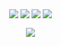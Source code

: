 <div align="center">
        <img src="https://github-readme-stats.vercel.app/api?username=thelindat&layout=compact&theme=react&hide_border=true"/>
        <img src="https://github-readme-stats.vercel.app/api?username=LukeWasTakenn&layout=compact&theme=react&hide_border=true"/>
        <img src="https://github-readme-stats.vercel.app/api?username=dunak-debug&layout=compact&theme=react&hide_border=true"/>
        <img src="https://github-readme-stats.vercel.app/api?username=DokaDoka&layout=compact&theme=react&hide_border=true"/>
  <p><a href="https://discord.gg/overextended">
      <img src="https://img.shields.io/discord/813030955598086174?style=for-the-badge&logo=discord&labelColor=7289da&logoColor=white&color=2c2f33&label=Discord"/>
  </a></p>
</div>
